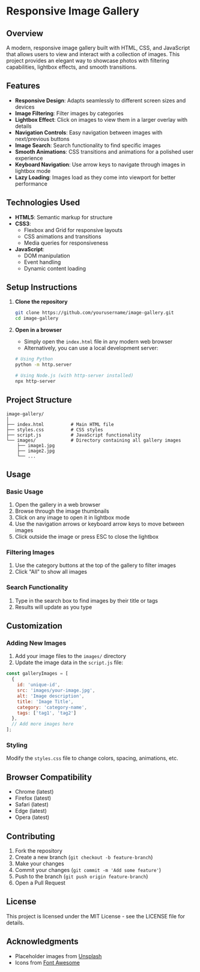 # Responsive Image Gallery

## Overview

A modern, responsive image gallery built with HTML, CSS, and JavaScript that allows users to view and interact with a collection of images. This project provides an elegant way to showcase photos with filtering capabilities, lightbox effects, and smooth transitions.

## Features

- **Responsive Design**: Adapts seamlessly to different screen sizes and devices
- **Image Filtering**: Filter images by categories
- **Lightbox Effect**: Click on images to view them in a larger overlay with details
- **Navigation Controls**: Easy navigation between images with next/previous buttons
- **Image Search**: Search functionality to find specific images
- **Smooth Animations**: CSS transitions and animations for a polished user experience
- **Keyboard Navigation**: Use arrow keys to navigate through images in lightbox mode
- **Lazy Loading**: Images load as they come into viewport for better performance

## Technologies Used

- **HTML5**: Semantic markup for structure
- **CSS3**: 
  - Flexbox and Grid for responsive layouts
  - CSS animations and transitions
  - Media queries for responsiveness
- **JavaScript**: 
  - DOM manipulation
  - Event handling
  - Dynamic content loading

## Setup Instructions

1. **Clone the repository**
   ```bash
   git clone https://github.com/yourusername/image-gallery.git
   cd image-gallery
   ```

2. **Open in a browser**
   - Simply open the `index.html` file in any modern web browser
   - Alternatively, you can use a local development server:
   ```bash
   # Using Python
   python -m http.server

   # Using Node.js (with http-server installed)
   npx http-server
   ```

## Project Structure

```
image-gallery/
│
├── index.html          # Main HTML file
├── styles.css          # CSS styles
├── script.js           # JavaScript functionality
└── images/             # Directory containing all gallery images
    ├── image1.jpg
    ├── image2.jpg
    └── ...
```

## Usage

### Basic Usage

1. Open the gallery in a web browser
2. Browse through the image thumbnails
3. Click on any image to open it in lightbox mode
4. Use the navigation arrows or keyboard arrow keys to move between images
5. Click outside the image or press ESC to close the lightbox

### Filtering Images

1. Use the category buttons at the top of the gallery to filter images
2. Click "All" to show all images

### Search Functionality

1. Type in the search box to find images by their title or tags
2. Results will update as you type

## Customization

### Adding New Images

1. Add your image files to the `images/` directory
2. Update the image data in the `script.js` file:

```javascript
const galleryImages = [
  {
    id: 'unique-id',
    src: 'images/your-image.jpg',
    alt: 'Image description',
    title: 'Image Title',
    category: 'category-name',
    tags: ['tag1', 'tag2']
  },
  // Add more images here
];
```

### Styling

Modify the `styles.css` file to change colors, spacing, animations, etc.

## Browser Compatibility

- Chrome (latest)
- Firefox (latest)
- Safari (latest)
- Edge (latest)
- Opera (latest)

## Contributing

1. Fork the repository
2. Create a new branch (`git checkout -b feature-branch`)
3. Make your changes
4. Commit your changes (`git commit -m 'Add some feature'`)
5. Push to the branch (`git push origin feature-branch`)
6. Open a Pull Request

## License

This project is licensed under the MIT License - see the LICENSE file for details.

## Acknowledgments

- Placeholder images from [Unsplash](https://unsplash.com/)
- Icons from [Font Awesome](https://fontawesome.com/)